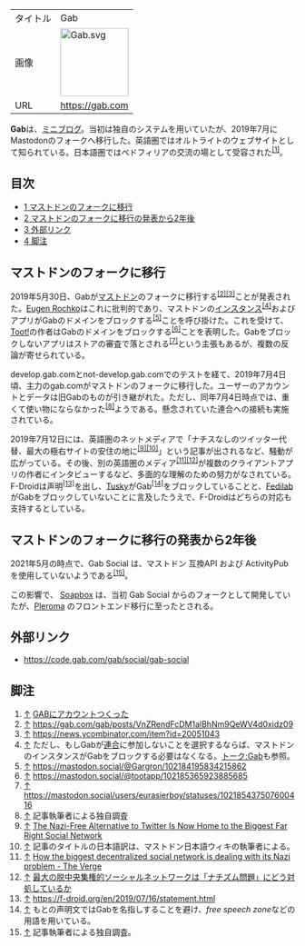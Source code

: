 <div>

|          |                                                                                                                                                                                                                                                                |
|----------|----------------------------------------------------------------------------------------------------------------------------------------------------------------------------------------------------------------------------------------------------------------|
| タイトル | Gab                                                                                                                                                                                                                                                            |
| 画像     | [<img src="/images/thumb/2/28/Gab.svg/120px-Gab.svg.png" srcset="/images/thumb/2/28/Gab.svg/180px-Gab.svg.png 1.5x, /images/thumb/2/28/Gab.svg/240px-Gab.svg.png 2x" width="120" height="120" alt="Gab.svg" />](/%E3%83%95%E3%82%A1%E3%82%A4%E3%83%AB:Gab.svg) |
| URL      | <a href="https://gab.com" rel="nofollow">https://gab.com</a>                                                                                                                                                                                                   |

  

**Gab**は、[ミニブログ](/%E3%83%9F%E3%83%8B%E3%83%96%E3%83%AD%E3%82%B0 "ミニブログ")。当初は独自のシステムを用いていたが、2019年7月にMastodonのフォークへ移行した。英語圏ではオルトライトのウェブサイトとして知られている。日本語圏ではペドフィリアの交流の場として受容された<sup>[\[1\]](#cite_note-1)</sup>。

<div>

<div lang="ja" dir="ltr">

## 目次

</div>

-   [1 マストドンのフォークに移行](#.E3.83.9E.E3.82.B9.E3.83.88.E3.83.89.E3.83.B3.E3.81.AE.E3.83.95.E3.82.A9.E3.83.BC.E3.82.AF.E3.81.AB.E7.A7.BB.E8.A1.8C)
-   [2 マストドンのフォークに移行の発表から2年後](#.E3.83.9E.E3.82.B9.E3.83.88.E3.83.89.E3.83.B3.E3.81.AE.E3.83.95.E3.82.A9.E3.83.BC.E3.82.AF.E3.81.AB.E7.A7.BB.E8.A1.8C.E3.81.AE.E7.99.BA.E8.A1.A8.E3.81.8B.E3.82.892.E5.B9.B4.E5.BE.8C)
-   [3 外部リンク](#.E5.A4.96.E9.83.A8.E3.83.AA.E3.83.B3.E3.82.AF)
-   [4 脚注](#.E8.84.9A.E6.B3.A8)

</div>

## マストドンのフォークに移行

2019年5月30日、Gabが[マストドン](/Mastodon "Mastodon")のフォークに移行する<sup>[\[2\]](#cite_note-2)[\[3\]](#cite_note-3)</sup>ことが発表された。[Eugen Rochko](/Gargron "Gargron")はこれに批判的であり、マストドンの[インスタンス](/%E3%82%A4%E3%83%B3%E3%82%B9%E3%82%BF%E3%83%B3%E3%82%B9 "インスタンス")<sup>[\[4\]](#cite_note-4)</sup>およびアプリがGabのドメインをブロックする<sup>[\[5\]](#cite_note-5)</sup>ことを呼び掛けた。これを受けて、[Toot!](/Toot! "Toot!")の作者はGabのドメインをブロックする<sup>[\[6\]](#cite_note-6)</sup>ことを表明した。Gabをブロックしないアプリはストアの審査で落とされる<sup>[\[7\]](#cite_note-7)</sup>という主張もあるが、複数の反論が寄せられている。

develop.gab.comとnot-develop.gab.comでのテストを経て、2019年7月4日頃、主力のgab.comがマストドンのフォークに移行した。ユーザーのアカウントとデータは旧Gabのものが引き継がれた。ただし、同年7月4日時点では、重くて使い物にならなかった<sup>[\[8\]](#cite_note-8)</sup>ようである。懸念されていた連合への接続も実施されている。

2019年7月12日には、英語圏のネットメディアで「ナチスなしのツイッター代替、最大の極右サイトの安住の地に<sup>[\[9\]](#cite_note-9)[\[10\]](#cite_note-10)</sup>」という記事が出されるなど、騒動が広がっている。その後、別の英語圏のメディア<sup>[\[11\]](#cite_note-11)[\[12\]](#cite_note-12)</sup>が複数のクライアントアプリの作者にインタビューするなど、多面的な理解のための努力がなされている。F-Droidは声明<sup>[\[13\]](#cite_note-13)</sup>を出し、[Tusky](/Tusky "Tusky")がGab<sup>[\[14\]](#cite_note-14)</sup>をブロックしていることと、[Fedilab](/Fedilab "Fedilab")がGabをブロックしていないことに言及したうえで、F-Droidはどちらの対応も支持するとしている。

## マストドンのフォークに移行の発表から2年後

2021年5月の時点で、Gab Social は、マストドン 互換API および ActivityPub を使用していないようである<sup>[\[15\]](#cite_note-15)</sup>。

この影響で、 [Soapbox](/Soapbox "Soapbox") は、当初 Gab Social からのフォークとして開発していたが、[Pleroma](/Pleroma "Pleroma") のフロントエンド移行に至ったとされる。

## 外部リンク

-   <a href="https://code.gab.com/gab/social/gab-social" rel="nofollow">https://code.gab.com/gab/social/gab-social</a>

## 脚注

<div>

1.  [↑](#cite_ref-1) <a href="https://silossowski.hatenablog.com/entry/20171225/1514134770" rel="nofollow">GABにアカウントつくった</a>
2.  [↑](#cite_ref-2) <a href="https://gab.com/gab/posts/VnZRendFcDM1alBhNm9QeWV4d0xidz09" rel="nofollow">https://gab.com/gab/posts/VnZRendFcDM1alBhNm9QeWV4d0xidz09</a>
3.  [↑](#cite_ref-3) <a href="https://news.ycombinator.com/item?id=20051043" rel="nofollow">https://news.ycombinator.com/item?id=20051043</a>
4.  [↑](#cite_ref-4) ただし、もしGabが[連合](/%E9%80%A3%E5%90%88 "連合")に参加しないことを選択するならば、マストドンのインスタンスがGabをブロックする必要はなくなる。[トーク:Gab](/%E3%83%88%E3%83%BC%E3%82%AF:Gab "トーク:Gab")も参照。
5.  [↑](#cite_ref-5) <a href="https://mastodon.social/@Gargron/102184195834215862" rel="nofollow">https://mastodon.social/@Gargron/102184195834215862</a>
6.  [↑](#cite_ref-6) <a href="https://mastodon.social/@tootapp/102185365923885685" rel="nofollow">https://mastodon.social/@tootapp/102185365923885685</a>
7.  [↑](#cite_ref-7) <a href="https://mastodon.social/users/eurasierboy/statuses/102185437507600416" rel="nofollow">https://mastodon.social/users/eurasierboy/statuses/102185437507600416</a>
8.  [↑](#cite_ref-8) 記事執筆者による独自調査
9.  [↑](#cite_ref-9) <a href="https://www.vice.com/en_us/article/mb8y3x/the-nazi-free-alternative-to-twitter-is-now-home-to-the-biggest-far-right-social-network" rel="nofollow">The Nazi-Free Alternative to Twitter Is Now Home to the Biggest Far Right Social Network</a>
10. [↑](#cite_ref-10) 記事のタイトルの日本語訳は、マストドン日本語ウィキの執筆者による。
11. [↑](#cite_ref-11) <a href="https://www.theverge.com/2019/7/12/20691957/mastodon-decentralized-social-network-gab-migration-fediverse-app-blocking" rel="nofollow">How the biggest decentralized social network is dealing with its Nazi problem - The Verge</a>
12. [↑](#cite_ref-12) <a href="https://blog.crazynewworld.net/2019/07/14/%e6%9c%80%e5%a4%a7%e3%81%ae%e9%9d%9e%e4%b8%ad%e5%a4%ae%e9%9b%86%e6%a8%a9%e7%9a%84%e3%82%bd%e3%83%bc%e3%82%b7%e3%83%a3%e3%83%ab%e3%83%8d%e3%83%83%e3%83%88%e3%83%af%e3%83%bc%e3%82%af%e3%81%af%e3%80%8c/" rel="nofollow">最大の脱中央集権的ソーシャルネットワークは「ナチズム問題」にどう対処しているか</a>
13. [↑](#cite_ref-13) <a href="https://f-droid.org/en/2019/07/16/statement.html" rel="nofollow">https://f-droid.org/en/2019/07/16/statement.html</a>
14. [↑](#cite_ref-14) もとの声明文ではGabを名指しすることを避け、*free speech zone*などの用語を用いている。
15. [↑](#cite_ref-15) 記事執筆者による独自調査。

</div>

</div>
